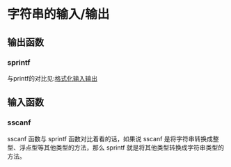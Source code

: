 # 字符串的输入/输出

## 输出函数

### sprintf

与printf的对比见:[格式化输入输出](./格式化输入输出.md)



## 输入函数

### sscanf

sscanf 函数与 sprintf 函数对比着看的话，如果说 sscanf 是将字符串转换成整型、浮点型等其他类型的方法，那么 sprintf 就是将其他类型转换成字符串类型的方法。